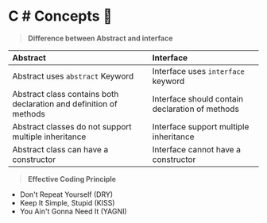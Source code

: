 # C \# Concepts :slightly_smiling_face: 

> **Difference between Abstract and interface**

| Abstract              | Interface                        |
|:---------------------- |:------------------------|
|Abstract uses `abstract` Keyword | Interface uses `interface` keyword |
| Abstract class contains both declaration and definition of methods | Interface should contain declaration of methods |
| Abstract classes do not support multiple inheritance| Interface support multiple inheritance|
|Abstract class can have a constructor | Interface cannot have a constructor |

>**Effective Coding Principle**
- Don't Repeat Yourself (DRY)
- Keep It Simple, Stupid (KISS)
- You Ain't Gonna Need It (YAGNI)

